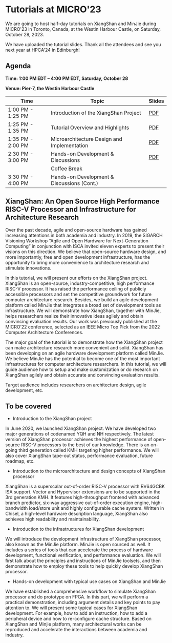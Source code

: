 # Tutorials at MICRO'23

We are going to host half-day tutorials on XiangShan and MinJie during MICRO'23 in Toronto, Canada, at the Westin Harbour Castle, on Saturday, October 28, 2023.

We have uploaded the tutorial slides. Thank all the attendees and see you next year at HPCA'24 in Edinburgh!

## Agenda

**Time: 1:00 PM EDT – 4:00 PM EDT, Saturday, October 28**

**Venue: Pier-7, the Westin Harbour Castle**

| Time | Topic | Slides |
| ---- | ----- | ------ |
| 1:00 PM - 1:25 PM | Introduction of the XiangShan Project | [PDF](https://github.com/OpenXiangShan/XiangShan-doc/raw/main/tutorial/20231028-MICRO23-1-Introduction-XiangShan.pdf) |
| 1:25 PM - 1:35 PM | Tutorial Overview and Highlights | [PDF](https://github.com/OpenXiangShan/XiangShan-doc/raw/main/tutorial/20231028-MICRO23-2-Tutorial-Overview.pdf) |
| 1:35 PM - 2:00 PM | Microarchitecture Design and Implementation | [PDF](https://github.com/OpenXiangShan/XiangShan-doc/raw/main/tutorial/20231028-MICRO23-3-Microarchitecture.pdf) |
| 2:30 PM - 3:00 PM | Hands-on Development & Discussions | [PDF](https://github.com/OpenXiangShan/XiangShan-doc/raw/main/tutorial/20231028-MICRO23-4-Dev-Tools.pdf) |
| | Coffee Break | |
| 3:30 PM - 4:00 PM | Hands-on Development & Discussions (Cont.) | |



## XiangShan: An Open Source High Performance RISC-V Processor and Infrastructure for Architecture Research

Over the past decade, agile and open-source hardware has gained increasing attentions in both academia and industry. In 2019, the SIGARCH Visioning Workshop “Agile and Open Hardware for Next-Generation Computing” in conjunction with ISCA invited eleven experts to present their visions on this direction. We believe that open-source hardware design, and more importantly, free and open development infrastructure, has the opportunity to bring more convenience to architecture research and stimulate innovations.

In this tutorial, we will present our efforts on the XiangShan project. XiangShan is an open-source, industry-competitive, high performance RISC-V processor. It has raised the performance ceiling of publicly accessible processors and set the competitive groundwork for future computer architecture research. Besides, we build an agile development platform called MinJie that integrates a broad set of development tools as infrastructure. We will demonstrate how XiangShan, together with MinJie, helps researchers realize their innovative ideas agilely and obtain convincing evaluation results. Our work was previously published at the MICRO’22 conference, selected as an IEEE Micro Top Pick from the 2022 Computer Architecture Conferences.

The major goal of the tutorial is to demonstrate how the XiangShan project can make architecture research more convenient and solid. XiangShan has been developing on an agile hardware development platform called MinJie. We believe MinJie has the potential to become one of the most important infrastructures for computer architecture researchers. In this tutorial, we will guide audience how to setup and make customization or do research on XiangShan agilely and obtain accurate and convincing evaluation results.

Target audience includes researchers on architecture design, agile development, etc.

## To be covered

- Introduction to the XiangShan project

In June 2020, we launched XiangShan project. We have developed two major generations of codenamed YQH and NH respectively. The latest version of XiangShan processor achieves the highest performance of open-source RISC-V processors to the best of our knowledge. There is an on-going third generation called KMH targeting higher performance. We will also cover XiangShan tape-out status, performance evaluation, future roadmap, etc.

- Introduction to the microarchitecture and design concepts of XiangShan processor

XiangShan is a superscalar out-of-order RISC-V processor with RV64GCBK ISA support. Vector and Hypervisor extensions are to be supported in the 3rd generation KMH. It features high-throughput frontend with advanced branch predictor, six-way aggressive out-of-order execution engine, high-bandwidth load/store unit and highly configurable cache system. Written in Chisel, a high-level hardware description language, XiangShan also achieves high readability and maintainability.

- Introduction to the infrastructures for XiangShan development

We will introduce the development infrastructure of XiangShan processor, also known as the MinJie platform. MinJie is open sourced as well. It includes a series of tools that can accelerate the process of hardware development, functional verification, and performance evaluation. We will first talk about the principles and instructions of MinJie toolsets, and then demonstrate how to employ these tools to help quickly develop XiangShan processor.

- Hands-on development with typical use cases on XiangShan and MinJie

We have established a comprehensive workflow to simulate XiangShan processor and do prototype on FPGA. In this part, we will perform a practical demonstration, including argument details and key points to pay attention to. We will present some typical cases for XiangShan development. For example, how to add an instruction, how to add a peripheral device and how to re-configure cache structure. Based on XiangShan and Minjie platform, many architectural works can be reproduced and accelerate the interactions between academia and industry.
